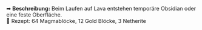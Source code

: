 
➡ **Beschreibung:** Beim Laufen auf Lava entstehen temporäre Obsidian oder eine feste Oberfläche.  
📖 Rezept: 64 Magmablöcke, 12 Gold Blöcke, 3 Netherite